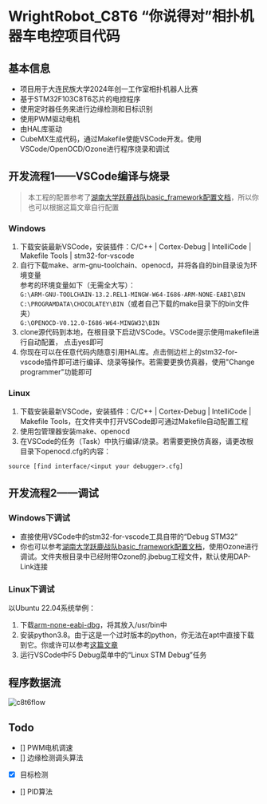 # WrightRobot_C8T6 “你说得对”相扑机器车电控项目代码

## 基本信息  

- 项目用于大连民族大学2024年创一工作室相扑机器人比赛
- 基于STM32F103C8T6芯片的电控程序
- 使用定时器任务来进行边缘检测和目标识别
- 使用PWM驱动电机
- 由HAL库驱动
- CubeMX生成代码，通过Makefile使能VSCode开发。使用VSCode/OpenOCD/Ozone进行程序烧录和调试

## 开发流程1——VSCode编译与烧录

> 本工程的配置参考了[湖南大学跃鹿战队basic_framework配置文档](https://gitee.com/hnuyuelurm/basic_framework/blob/master/.Doc/VSCode+Ozone%E4%BD%BF%E7%94%A8%E6%96%B9%E6%B3%95.md)，所以你也可以根据这篇文章自行配置  

### Windows

1. 下载安装最新VSCode，安装插件：C/C++ | Cortex-Debug | IntelliCode | Makefile Tools | stm32-for-vscode
2. 自行下载make、arm-gnu-toolchain、openocd，并将各自的bin目录设为环境变量  
参考的环境变量如下（无需全大写）：  
`G:\ARM-GNU-TOOLCHAIN-13.2.REL1-MINGW-W64-I686-ARM-NONE-EABI\BIN`  
`C:\PROGRAMDATA\CHOCOLATEY\BIN`（或者自己下载的make目录下的bin文件夹）  
`G:\OPENOCD-V0.12.0-I686-W64-MINGW32\BIN`
3. clone源代码到本地，在根目录下启动VSCode。VSCode提示使用makefile进行自动配置，
点击yes即可
4. 你现在可以在任意代码内随意引用HAL库。点击侧边栏上的stm32-for-vscode插件即可进行编译、烧录等操作。若需要更换仿真器，使用"Change programmer"功能即可

### Linux

1. 下载安装最新VSCode，安装插件：C/C++ | Cortex-Debug | IntelliCode | Makefile Tools，在文件夹中打开VSCode即可通过Makefile自动配置工程
2. 使用包管理器安装make、openocd
3. 在VSCode的任务（Task）中执行编译/烧录。若需要更换仿真器，请更改根目录下openocd.cfg的内容：

`source [find interface/<input your debugger>.cfg]`

## 开发流程2——调试

### Windows下调试

- 直接使用VSCode中的stm32-for-vscode工具自带的“Debug STM32”
- 你也可以参考[湖南大学跃鹿战队basic_framework配置文档](https://gitee.com/hnuyuelurm/basic_framework/blob/master/.Doc/VSCode+Ozone%E4%BD%BF%E7%94%A8%E6%96%B9%E6%B3%95.md)，使用Ozone进行调试。文件夹根目录中已经附带Ozone的.jbebug工程文件，默认使用DAP-Link连接

### Linux下调试

以Ubuntu 22.04系统举例：

1. 下载[arm-none-eabi-dbg](http://drive.mflink.top/d/storage1/Aliyun/arm-none-eabi-gdb)，将其放入/usr/bin中
2. 安装python3.8。由于这是一个过时版本的python，你无法在apt中直接下载到它。你或许可以参考[这篇文章](https://www.cnblogs.com/jsxubar/p/17622352.html)
3. 运行VSCode中F5 Debug菜单中的“Linux STM Debug”任务

## 程序数据流

![c8t6flow](https://pic.imgdb.cn/item/65b9e888871b83018ac72d60.jpg)

## Todo

- [] PWM电机调速
- [] 边缘检测调头算法
- [x] 目标检测
- [] PID算法
